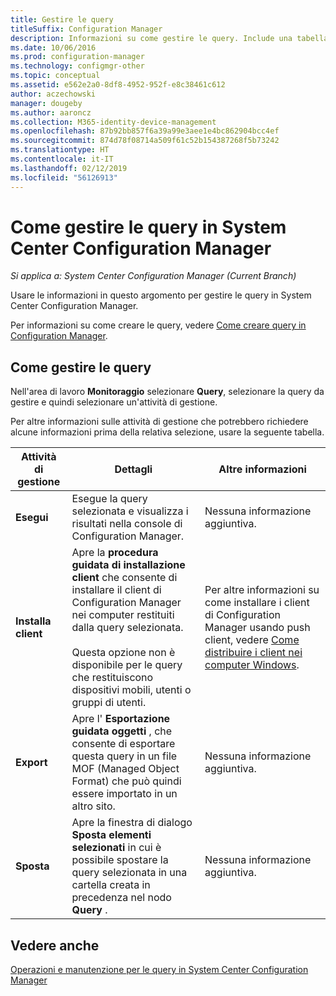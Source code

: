 ```yaml
---
title: Gestire le query
titleSuffix: Configuration Manager
description: Informazioni su come gestire le query. Include una tabella di riferimento dettagliata.
ms.date: 10/06/2016
ms.prod: configuration-manager
ms.technology: configmgr-other
ms.topic: conceptual
ms.assetid: e562e2a0-8df8-4952-952f-e8c38461c612
author: aczechowski
manager: dougeby
ms.author: aaroncz
ms.collection: M365-identity-device-management
ms.openlocfilehash: 87b92bb857f6a39a99e3aee1e4bc862904bcc4ef
ms.sourcegitcommit: 874d78f08714a509f61c52b154387268f5b73242
ms.translationtype: HT
ms.contentlocale: it-IT
ms.lasthandoff: 02/12/2019
ms.locfileid: "56126913"
---
```

# <a name="how-to-manage-queries-in-system-center-configuration-manager"></a>Come gestire le query in System Center Configuration Manager

*Si applica a: System Center Configuration Manager (Current Branch)*

Usare le informazioni in questo argomento per gestire le query in System Center Configuration Manager.  

 Per informazioni su come creare le query, vedere [Come creare query in Configuration Manager](../../../core/servers/manage/create-queries.md).  

## <a name="how-to-manage-queries"></a>Come gestire le query  
 Nell'area di lavoro **Monitoraggio** selezionare **Query**, selezionare la query da gestire e quindi selezionare un'attività di gestione.  

 Per altre informazioni sulle attività di gestione che potrebbero richiedere alcune informazioni prima della relativa selezione, usare la seguente tabella.  

|Attività di gestione|Dettagli|Altre informazioni|  
|---------------------|-------------|----------------------|  
|**Esegui**|Esegue la query selezionata e visualizza i risultati nella console di Configuration Manager.|Nessuna informazione aggiuntiva.|  
|**Installa client**|Apre la **procedura guidata di installazione client** che consente di installare il client di Configuration Manager nei computer restituiti dalla query selezionata.<br /><br /> Questa opzione non è disponibile per le query che restituiscono dispositivi mobili, utenti o gruppi di utenti.|Per altre informazioni su come installare i client di Configuration Manager usando push client, vedere [Come distribuire i client nei computer Windows](/sccm/core/clients/deploy/deploy-clients-to-windows-computers).|  
|**Export**|Apre l' **Esportazione guidata oggetti** , che consente di esportare questa query in un file MOF (Managed Object Format) che può quindi essere importato in un altro sito.|Nessuna informazione aggiuntiva.|  
|**Sposta**|Apre la finestra di dialogo **Sposta elementi selezionati** in cui è possibile spostare la query selezionata in una cartella creata in precedenza nel nodo **Query** .|Nessuna informazione aggiuntiva.|  

## <a name="see-also"></a>Vedere anche  
 [Operazioni e manutenzione per le query in System Center Configuration Manager](../../../core/servers/manage/operations-and-maintenance-for-queries.md)
